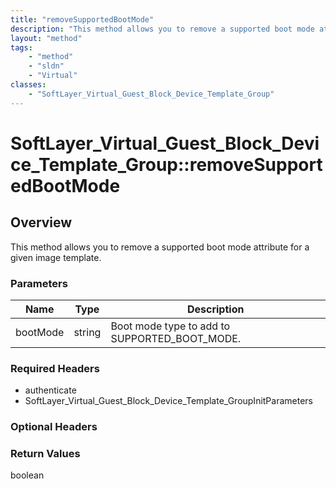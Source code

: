 ```yaml
---
title: "removeSupportedBootMode"
description: "This method allows you to remove a supported boot mode attribute for a given image template."
layout: "method"
tags:
    - "method"
    - "sldn"
    - "Virtual"
classes:
    - "SoftLayer_Virtual_Guest_Block_Device_Template_Group"
---
```

# SoftLayer_Virtual_Guest_Block_Device_Template_Group::removeSupportedBootMode
## Overview 
This method allows you to remove a supported boot mode attribute for a given image template. 

### Parameters 
|Name | Type | Description |
| --- | --- | --- |
|bootMode| string| Boot mode type to add to SUPPORTED_BOOT_MODE.|


### Required Headers
* authenticate
* SoftLayer_Virtual_Guest_Block_Device_Template_GroupInitParameters

### Optional Headers

### Return Values
boolean
